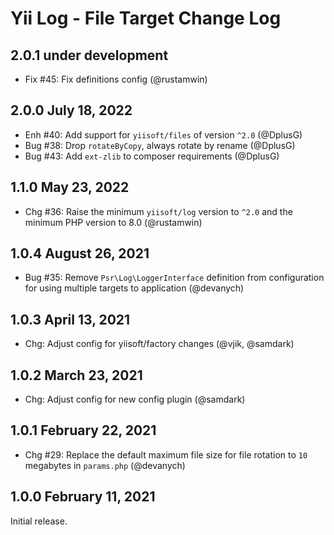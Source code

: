 # Yii Log - File Target Change Log

## 2.0.1 under development

- Fix #45: Fix definitions config (@rustamwin)

## 2.0.0 July 18, 2022

- Enh #40: Add support for `yiisoft/files` of version `^2.0` (@DplusG)
- Bug #38: Drop `rotateByCopy`, always rotate by rename (@DplusG)
- Bug #43: Add `ext-zlib` to composer requirements (@DplusG)

## 1.1.0 May 23, 2022

- Chg #36: Raise the minimum `yiisoft/log` version to `^2.0` and the minimum PHP version to 8.0 (@rustamwin)

## 1.0.4 August 26, 2021

- Bug #35: Remove `Psr\Log\LoggerInterface` definition from configuration for using multiple targets to application (@devanych)

## 1.0.3 April 13, 2021

- Chg: Adjust config for yiisoft/factory changes (@vjik, @samdark)

## 1.0.2 March 23, 2021

- Chg: Adjust config for new config plugin (@samdark)

## 1.0.1 February 22, 2021

- Chg #29: Replace the default maximum file size for file rotation to `10` megabytes in `params.php` (@devanych)

## 1.0.0 February 11, 2021

Initial release.
